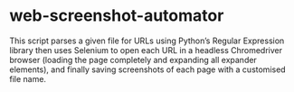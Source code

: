 # web-screenshot-automator

This script parses a given file for URLs using Python’s Regular Expression library then uses Selenium to open
each URL in a headless Chromedriver browser (loading the page completely and expanding all expander elements), and
finally saving screenshots of each page with a customised file name.
